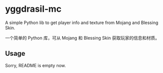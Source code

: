 # yggdrasil-mc
A simple Python lib to get player info and texture from Mojang and Blessing Skin.

一个简单的 Python 库，可从 Mojang 和 Blessing Skin 获取玩家的信息和材质。

## Usage
Sorry, README is empty now.